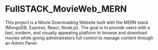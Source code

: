 # FullSTACK_MovieWeb_MERN
This project is a Movie Downloading Website built with the MERN stack (MongoDB, Express, React, Node.js). The goal is to provide users with a fast, modern, and visually appealing platform to browse and download movies while giving administrators full control to manage content through an Admin Panel.
